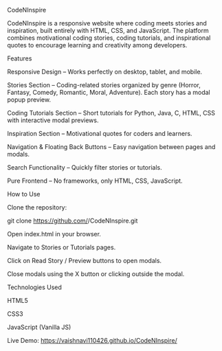 CodeNInspire

CodeNInspire is a responsive website where coding meets stories and inspiration, built entirely with HTML, CSS, and JavaScript. The platform combines motivational coding stories, coding tutorials, and inspirational quotes to encourage learning and creativity among developers.

Features

Responsive Design – Works perfectly on desktop, tablet, and mobile.

Stories Section – Coding-related stories organized by genre (Horror, Fantasy, Comedy, Romantic, Moral, Adventure). Each story has a modal popup preview.

Coding Tutorials Section – Short tutorials for Python, Java, C, HTML, CSS with interactive modal previews.

Inspiration Section – Motivational quotes for coders and learners.

Navigation & Floating Back Buttons – Easy navigation between pages and modals.

Search Functionality – Quickly filter stories or tutorials.

Pure Frontend – No frameworks, only HTML, CSS, JavaScript.


How to Use

Clone the repository:

git clone https://github.com/<your-username>/CodeNInspire.git


Open index.html in your browser.

Navigate to Stories or Tutorials pages.

Click on Read Story / Preview buttons to open modals.

Close modals using the X button or clicking outside the modal.

Technologies Used

HTML5

CSS3

JavaScript (Vanilla JS)

Live Demo:
https://vaishnavi110426.github.io/CodeNInspire/
